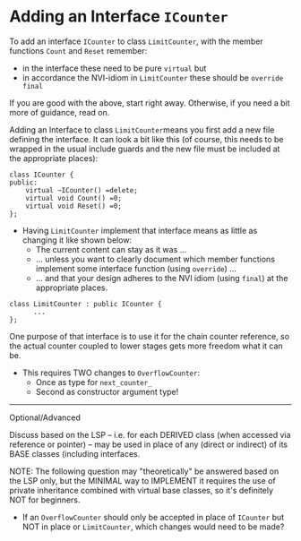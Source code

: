 # Adding an Interface `ICounter`

To add an interface `ICounter` to class `LimitCounter`, with
the member functions `Count` and `Reset` remember:
- in the interface these need to be pure `virtual` but
- in accordance the NVI-idiom in `LimitCounter` these should
  be `override final`

If you are good with the above, start right away. Otherwise,
if you need a bit more of guidance, read on.

Adding an Interface to class `LimitCounter`means you first
add a new file defining the interface. It can look a bit
like this (of course, this needs to be wrapped in the usual
include guards and the new file must be included at the
appropriate places):
```
class ICounter {
public:
    virtual ~ICounter() =delete;
    virtual void Count() =0;
    virtual void Reset() =0;
};
```

- Having `LimitCounter` implement that interface means as
  little as changing it like shown below:
  - The current content can stay as it was …
  - … unless you want to clearly document which member
    functions implement some interface function (using
    `override`) …
  - … and that your design adheres to the NVI idiom (using
    `final`) at the appropriate places.
```
class LimitCounter : public ICounter {
      ...
};
```

One purpose of that interface is to use it for the chain
counter reference, so the actual counter coupled to lower
stages gets more freedom what it can be.

- This requires TWO changes to `OverflowCounter`:
  - Once as type for `next_counter_`
  - Second as constructor argument type!

* * * * *

Optional/Advanced

Discuss based on the LSP – i.e. for each DERIVED class (when
accessed via reference or pointer) – may be used in place of
any (direct or indirect) of its BASE classes (including
interfaces.

NOTE: The following question may "theoretically" be answered
      based on the LSP only, but the MINIMAL way to
      IMPLEMENT it requires the use of private inheritance
      combined with virtual base classes, so it's definitely
      NOT for beginners.

- If an `OverflowCounter` should only be accepted in place
  of `ICounter` but NOT in place or `LimitCounter`, which
  changes would need to be made?
